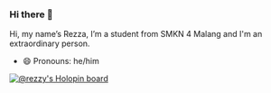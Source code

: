 ### Hi there 👋
Hi, my name’s Rezza, I’m a student from SMKN 4 Malang and I'm an extraordinary person.

- 😄 Pronouns: he/him

[![@rezzy's Holopin board](https://holopin.me/rezzy)](https://holopin.io/@rezzy)
<!--
**Rezza14/Rezza14** is a ✨ _special_ ✨ repository because its `README.md` (this file) appears on your GitHub profile.

Here are some ideas to get you started:


- 🌱 I’m currently learning ...
- 👯 I’m looking to collaborate on ...
- 🤔 I’m looking for help with ...
- 💬 Ask me about ...
- 📫 How to reach me: ...
- 😄 Pronouns: ...
- ⚡ Fun fact: ...
-->
